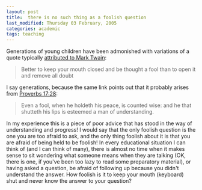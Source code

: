 ```yaml
---
layout: post
title:  there is no such thing as a foolish question
last_modified: Thursday 03 February, 2005
categories: academic
tags: teaching
---
```


Generations of young children have been admonished with variations of a quote typically [attributed to Mark Twain](http://ask.yahoo.com/ask/20010115.html):<blockquote>Better to keep your mouth closed and be thought a fool than to open it and remove all doubt
</blockquote>

I say generations, because the same link points out that it probably arises from [Proverbs 17:28](http://www.bartleby.com/108/20/17.html):<blockquote>Even a fool, when he holdeth his peace, is counted wise: and he that shutteth his lips is esteemed a man of understanding.
</blockquote>

In my experience this is a piece of poor advice that has stood in the way of understanding and progress! I would say that the only foolish question is the one you are too afraid to ask, and the only thing foolish about it is that you are afraid of being held to be foolish! In every educational situation I can think of (and I can think of many), there is almost no time when it makes sense to sit wondering what someone means when they are talking (OK, there is one, if you've been too lazy to read some preparatory material), or having asked a question, be afraid of following up because you didn't understand the answer. How foolish is it to keep your mouth (keyboard) shut and never know the answer to your question?
